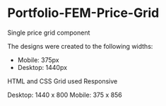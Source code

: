 # Portfolio-FEM-Price-Grid

Single price grid component 

The designs were created to the following widths:
- Mobile: 375px
- Desktop: 1440px

HTML and CSS Grid used
Responsive

Desktop: 1440 x 800 
Mobile: 375 x 856